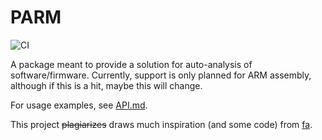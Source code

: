 # PARM

![CI](https://github.com/chananele/parm/actions/workflows/ci.yaml/badge.svg)

A package meant to provide a solution for auto-analysis of software/firmware.
Currently, support is only planned for ARM assembly, although if this is a hit, maybe 
this will change.

For usage examples, see [API.md](docs/API.md).

This project ~~plagiarizes~~ draws much inspiration (and some code) from [fa](https://github.com/doronz88/fa). 
